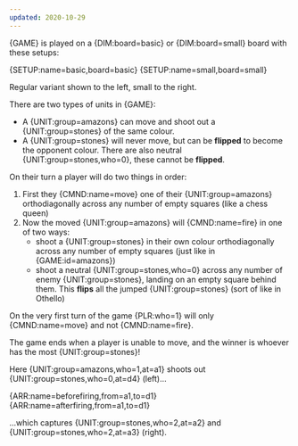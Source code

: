 ```yaml
---
updated: 2020-10-29
---
```


{GAME} is played on a {DIM:board=basic} or {DIM:board=small} board with these setups:

<div class="md-2col">
{SETUP:name=basic,board=basic}
{SETUP:name=small,board=small}
</div>

Regular variant shown to the left, small to the right.

There are two types of units in {GAME}:

- A {UNIT:group=amazons} can move and shoot out a {UNIT:group=stones} of the same colour.
- A {UNIT:group=stones} will never move, but can be **flipped** to become the opponent colour. There are also neutral {UNIT:group=stones,who=0}, these cannot be **flipped**.

On their turn a player will do two things in order:

1. First they {CMND:name=move} one of their {UNIT:group=amazons} orthodiagonally across any number of empty squares (like a chess queen)
1. Now the moved {UNIT:group=amazons} will {CMND:name=fire} in one of two ways:
   - shoot a {UNIT:group=stones} in their own colour orthodiagonally across any number of empty squares (just like in {GAME:id=amazons})
   - shoot a neutral {UNIT:group=stones,who=0} across any number of enemy {UNIT:group=stones}, landing on an empty square behind them. This **flips** all the jumped {UNIT:group=stones} (sort of like in Othello)

On the very first turn of the game {PLR:who=1} will only {CMND:name=move} and not {CMND:name=fire}.

The game ends when a player is unable to move, and the winner is whoever has the most {UNIT:group=stones}!

<div class="md-example">

Here {UNIT:group=amazons,who=1,at=a1} shoots out {UNIT:group=stones,who=0,at=d4} (left)...

<div class="md-2col">
{ARR:name=beforefiring,from=a1,to=d1}
{ARR:name=afterfiring,from=a1,to=d1}
</div>

...which captures {UNIT:group=stones,who=2,at=a2} and {UNIT:group=stones,who=2,at=a3} (right).

</div>
